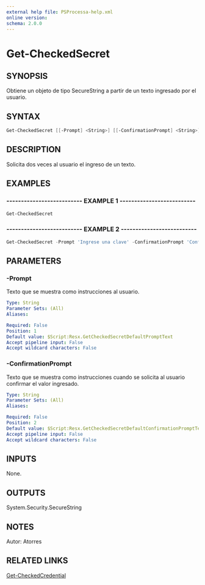 ```yaml
---
external help file: PSProcessa-help.xml
online version: 
schema: 2.0.0
---
```


# Get-CheckedSecret

## SYNOPSIS
Obtiene un objeto de tipo SecureString a partir de un texto ingresado por el usuario.

## SYNTAX

```powershell
Get-CheckedSecret [[-Prompt] <String>] [[-ConfirmationPrompt] <String>]
```

## DESCRIPTION
Solicita dos veces al usuario el ingreso de un texto.

## EXAMPLES

### -------------------------- EXAMPLE 1 --------------------------
```powershell
Get-CheckedSecret
```

### -------------------------- EXAMPLE 2 --------------------------
```powershell
Get-CheckedSecret -Prompt 'Ingrese una clave' -ConfirmationPrompt 'Confirme la clave'
```

## PARAMETERS

### -Prompt
Texto que se muestra como instrucciones al usuario.

```yaml
Type: String
Parameter Sets: (All)
Aliases: 

Required: False
Position: 1
Default value: $Script:Resx.GetCheckedSecretDefaultPromptText
Accept pipeline input: False
Accept wildcard characters: False
```

### -ConfirmationPrompt
Texto que se muestra como instrucciones cuando se solicita al usuario confirmar el valor ingresado.

```yaml
Type: String
Parameter Sets: (All)
Aliases: 

Required: False
Position: 2
Default value: $Script:Resx.GetCheckedSecretDefaultConfirmationPromptText
Accept pipeline input: False
Accept wildcard characters: False
```

## INPUTS

None.

## OUTPUTS

System.Security.SecureString

## NOTES
Autor: Atorres

## RELATED LINKS

[Get-CheckedCredential](Get-CheckedCredential.md)

